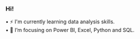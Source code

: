 ### Hi!

<p>
• ⚡ I'm currently learning data analysis skills.<br>
• 🎯 I’m focusing on Power BI, Excel, Python and SQL.<br>
</p>
